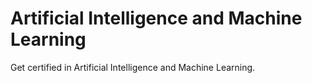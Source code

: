 # Artificial Intelligence and Machine Learning

Get certified in Artificial Intelligence and Machine Learning.